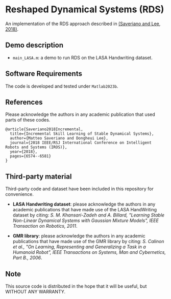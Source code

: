 # Reshaped Dynamical Systems (RDS)

An implementation of the RDS approach described in [(Saveriano and Lee, 2018)]([https://arxiv.org/pdf/2003.11290.pdf](https://elib.dlr.de/121743/1/Incremental_Learning_DS.pdf)).

## Demo description
- `main_LASA.m`: a demo to run RDS on the LASA Handwriting dataset.

## Software Requirements
The code is developed and tested under `Matlab2023b`.

## References
Please acknowledge the authors in any academic publication that used parts of these codes.
```
@article{Saveriano2018Incremental,
  title={Incremental Skill Learning of Stable Dynamical Systems},
  author={Matteo Saveriano and Dongheui Lee},
  journal={2018 IEEE/RSJ International Conference on Intelligent Robots and Systems (IROS)},
  year={2018},
  pages={6574--6581}
}

```

## Third-party material
Third-party code and dataset have been included in this repository for convenience.

- **LASA Handwriting dataset**: please acknowledge the authors in any academic publications that have made use of the LASA HandWriting dataset by citing: *S. M. Khansari-Zadeh and A. Billard, "Learning Stable Non-Linear Dynamical Systems with Gaussian Mixture Models", IEEE Transaction on Robotics, 2011*.

- **GMR library**: please acknowledge the authors in any academic publications that have made use of the GMR library by citing: *S. Calinon et al., "On Learning, Representing and Generalizing a Task in a Humanoid Robot", IEEE Transactions on Systems, Man and Cybernetics, Part B., 2006*.

## Note
This source code is distributed in the hope that it will be useful, but WITHOUT ANY WARRANTY.
